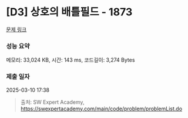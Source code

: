 # [D3] 상호의 배틀필드 - 1873 

[문제 링크](https://swexpertacademy.com/main/code/problem/problemDetail.do?contestProbId=AV5LyE7KD2ADFAXc) 

### 성능 요약

메모리: 33,024 KB, 시간: 143 ms, 코드길이: 3,274 Bytes

### 제출 일자

2025-03-10 17:38



> 출처: SW Expert Academy, https://swexpertacademy.com/main/code/problem/problemList.do